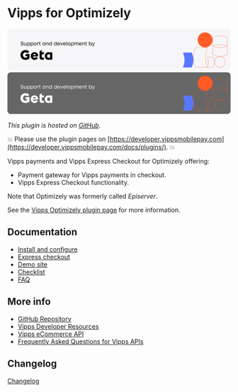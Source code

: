 <!-- START_METADATA
---
title: Vipps for Optimizely

sidebar_label: Introduction
sidebar_position: 1
pagination_next: null
pagination_prev: null
---
END_METADATA -->

# Vipps for Optimizely

[![Support and development by Geta ](./docs/images/geta.svg#gh-light-mode-only)![Support and development by Geta](./docs/images/geta_dark.svg#gh-dark-mode-only)](https://getadigital.com/?epslanguage=en)

*This plugin is hosted on [GitHub](https://github.com/vippsas/vipps-episerver).*

<!-- START_COMMENT -->
💥 Please use the plugin pages on [https://developer.vippsmobilepay.com](https://developer.vippsmobilepay.com/docs/plugins/). 💥
<!-- END_COMMENT -->

Vipps payments and Vipps Express Checkout for Optimizely offering:

- Payment gateway for Vipps payments in checkout.
- Vipps Express Checkout functionality.

Note that Optimizely was formerly called *Episerver*.

See the [Vipps Optimizely plugin page](https://vipps.no/produkter-og-tjenester/bedrift/ta-betalt-paa-nett/ta-betalt-paa-nett/episerver/) for more information.

## Documentation

- [Install and configure](docs/configure.md)
- [Express checkout](docs/express_checkout.md)
- [Demo site](docs/demo_site.md)
- [Checklist](docs/checklist.md)
- [FAQ](docs/faq.md)

## More info

- [GitHub Repository](https://github.com/vippsas/vipps-episerver)
- [Vipps Developer Resources](https://developer.vippsmobilepay.com/)
- [Vipps eCommerce API](https://developer.vippsmobilepay.com/docs/APIs/ecom-api/)
- [Frequently Asked Questions for Vipps APIs](https://developer.vippsmobilepay.com/docs/faqs/)

## Changelog

[Changelog](CHANGELOG.md)
